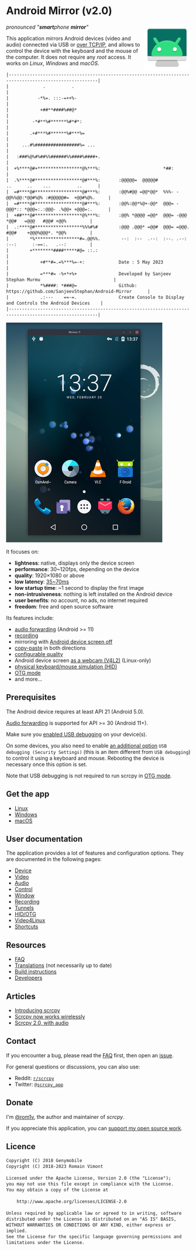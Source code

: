 # Android Mirror (v2.0)

<img src="assets/logo/icon.svg" width="128" height="128" alt="scrcpy" align="right" />

_pronounced "**smart**phone **mirror**"_

This application mirrors Android devices (video and audio) connected via
USB or [over TCP/IP](doc/device.md#tcpip-wireless), and allows to control the
device with the keyboard and the mouse of the computer. It does not require any
_root_ access. It works on _Linux_, _Windows_ and _macOS_.
```
|--------------------------------------------------------------------------------------------------------| 
|             .          .                                                                               |
|           -*%=. :::-=++%-                                                                              |
|            +##**####%##@*                                                                              |
|         -*#**%#******%#*#*:                                                                            |
|        .+#***%#******%#***%=                                                                           |
|     ...#%#################%= ...                                                                       |
|   :###%@%#%##%%######%%####%####+.                                                                     |
|  +%****@#+*****************@%***%:                        *##:                                         |
|  .%****@#******************@#***%:       :@@@@@=  @@@@@#            ..      ..    ...          ..      |
|  =#****@#******************@#***%:       :@@%#@@ =@@*@@*  %%%- -@@%%@@:*@@#%@% :#@@@@@#=  +@@#%@%.     |
|  =#****@#******************@#***%:       :@@%:@@*%@+-@@*  @@@= -@@@*:: *@@@=:.:@@@- .%@@+ +@@@=:.      |
|  +##***@#******************@%***%:       :@@% *@@@@ =@@*  @@@= -@@@    *@@#   =@@@   #@@# +@@%         |
|  .:****@#******************%%%#%#        :@@@ .@@@* =@@#  @@@= =@@@.   #@@#    +@@@%@@@*. *@@%         |
|        *%*****************#=.@@%%.        --:  :--  .--:  :--. .--:    :--:      :-==:.   .--:         |
|        +********####*****#@= ::.:                                                                      |
|            +#**#=.=%***%=-+:             Date : 5 May 2023                                             |
|            =***#= -%+*+%+                Developed by Sanjeev Stephan Murmu                            |
|            *%####: *###@=                Github: https://github.com/SanjeevStephan/Android-Mirror      |
|            .:---    ==-=.                Create Console to Display and Controls the Android Devices    |
|--------------------------------------------------------------------------------------------------------|
```

![screenshot](assets/screenshots/screenshot-debian-600.jpg)

It focuses on:

 - **lightness**: native, displays only the device screen
 - **performance**: 30~120fps, depending on the device
 - **quality**: 1920×1080 or above
 - **low latency**: [35~70ms][lowlatency]
 - **low startup time**: ~1 second to display the first image
 - **non-intrusiveness**: nothing is left installed on the Android device
 - **user benefits**: no account, no ads, no internet required
 - **freedom**: free and open source software

[lowlatency]: https://github.com/Genymobile/scrcpy/pull/646

Its features include:
 - [audio forwarding](doc/audio.md) (Android >= 11)
 - [recording](doc/recording.md)
 - mirroring with [Android device screen off](doc/device.md#turn-screen-off)
 - [copy-paste](doc/control.md#copy-paste) in both directions
 - [configurable quality](doc/video.md)
 - Android device screen [as a webcam (V4L2)](doc/v4l2.md) (Linux-only)
 - [physical keyboard/mouse simulation (HID)](doc/hid-otg.md)
 - [OTG mode](doc/hid-otg.md#otg)
 - and more…

## Prerequisites

The Android device requires at least API 21 (Android 5.0).

[Audio forwarding](doc/audio.md) is supported for API >= 30 (Android 11+).

Make sure you [enabled USB debugging][enable-adb] on your device(s).

[enable-adb]: https://developer.android.com/studio/debug/dev-options#enable

On some devices, you also need to enable [an additional option][control] `USB
debugging (Security Settings)` (this is an item different from `USB debugging`)
to control it using a keyboard and mouse. Rebooting the device is necessary once
this option is set.

[control]: https://github.com/Genymobile/scrcpy/issues/70#issuecomment-373286323

Note that USB debugging is not required to run scrcpy in [OTG
mode](doc/hid-otg.md#otg).


## Get the app

 - [Linux](doc/linux.md)
 - [Windows](doc/windows.md)
 - [macOS](doc/macos.md)


## User documentation

The application provides a lot of features and configuration options. They are
documented in the following pages:

 - [Device](doc/device.md)
 - [Video](doc/video.md)
 - [Audio](doc/audio.md)
 - [Control](doc/control.md)
 - [Window](doc/window.md)
 - [Recording](doc/recording.md)
 - [Tunnels](doc/tunnels.md)
 - [HID/OTG](doc/hid-otg.md)
 - [Video4Linux](doc/v4l2.md)
 - [Shortcuts](doc/shortcuts.md)


## Resources

 - [FAQ](FAQ.md)
 - [Translations][wiki] (not necessarily up to date)
 - [Build instructions](doc/build.md)
 - [Developers](doc/develop.md)

[wiki]: https://github.com/Genymobile/scrcpy/wiki


## Articles

- [Introducing scrcpy][article-intro]
- [Scrcpy now works wirelessly][article-tcpip]
- [Scrcpy 2.0, with audio][article-scrcpy2]

[article-intro]: https://blog.rom1v.com/2018/03/introducing-scrcpy/
[article-tcpip]: https://www.genymotion.com/blog/open-source-project-scrcpy-now-works-wirelessly/
[article-scrcpy2]: https://blog.rom1v.com/2023/03/scrcpy-2-0-with-audio/

## Contact

If you encounter a bug, please read the [FAQ](FAQ.md) first, then open an [issue].

[issue]: https://github.com/Genymobile/scrcpy/issues

For general questions or discussions, you can also use:

 - Reddit: [`r/scrcpy`](https://www.reddit.com/r/scrcpy)
 - Twitter: [`@scrcpy_app`](https://twitter.com/scrcpy_app)


## Donate

I'm [@rom1v](https://github.com/rom1v), the author and maintainer of _scrcpy_.

If you appreciate this application, you can [support my open source
work][donate].

[donate]: https://blog.rom1v.com/about/#support-my-open-source-work

## Licence

    Copyright (C) 2018 Genymobile
    Copyright (C) 2018-2023 Romain Vimont

    Licensed under the Apache License, Version 2.0 (the "License");
    you may not use this file except in compliance with the License.
    You may obtain a copy of the License at

        http://www.apache.org/licenses/LICENSE-2.0

    Unless required by applicable law or agreed to in writing, software
    distributed under the License is distributed on an "AS IS" BASIS,
    WITHOUT WARRANTIES OR CONDITIONS OF ANY KIND, either express or implied.
    See the License for the specific language governing permissions and
    limitations under the License.

